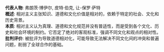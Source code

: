 
**代表人物**: 弗朗茨·博伊尔, 皮特·伯克, 让-保罗·萨特  
**概述**: 相对主义主张知识、道德和文化价值是相对的，依赖于特定的社会、文化和历史背景。  
**本质**: 相对主义认为真理、道德和文化规范并没有普适性，而是受到各个文化、历史和社会环境的制约。它否定了绝对的客观标准，强调不同文化和观点的相对性。  
**批判评价**: 被批评为导致道德相对化，可能导致无法解决不同文化间的冲突和普遍问题，削弱了全球合作的基础。